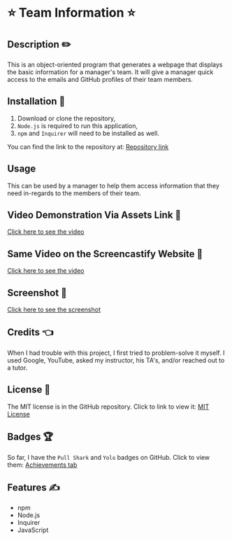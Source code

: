 # ⭐ Team Information ⭐

## Description ✏️

This is an object-oriented program that generates a webpage
that displays the basic information for a manager's team.
It will give a manager quick access to the emails and GitHub
profiles of their team members.

## Installation 🔑

1.  Download or clone the repository,
2.  ```Node.js``` is required to run this application,
3.  ```npm``` and ```Inquirer``` will need to be installed as well.

You can find the link to the repository at:
[Repository link](https://github.com/123sites/Team-Information.git)

## Usage

This can be used by a manager to help them access information that
they need in-regards to the members of their team.

## Video Demonstration Via Assets Link 🎯

[Click here to see the video](./Assets/images/Video-Team-Information.mp4)

## Same Video on the Screencastify Website 🎯
[Click here to see the video](https://watch.screencastify.com/v/7cNWg23KbT2zEgb6J8Ii)

## Screenshot 🎯

[Click here to see the screenshot](./Assets/images/Screenshot___dist_team.html.png)

## Credits 👈

When I had trouble with this project, I first tried to problem-solve it myself. I used Google, YouTube, asked my instructor, his TA's, and/or reached out to a tutor.

## License 📝

The MIT license is in the GitHub repository.  Click to link to view it:
[MIT License](https://github.com/123sites/Team-Information/blob/main/LICENSE)

## Badges 🏆

So far, I have the `Pull Shark` and `Yolo` badges on GitHub.  Click to view them:
[Achievements tab](https://github.com/123sites?tab=achievements)

## Features ✍

- npm
- Node.js
- Inquirer
- JavaScript
